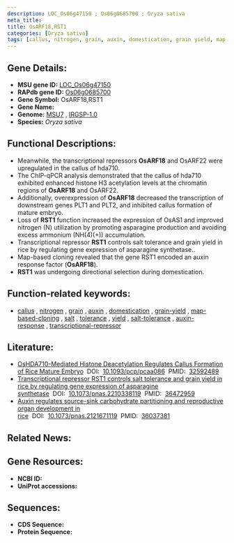 ```yaml
---
description: LOC_Os06g47150 ; Os06g0685700 ; Oryza sativa
meta_title:
title: OsARF18,RST1
categories: [Oryza sativa]
tags: [callus, nitrogen, grain, auxin, domestication, grain yield, map-based cloning, salt, tolerance, yield, salt tolerance, auxin response, transcriptional repressor]
---
```


## Gene Details:
- **MSU gene ID:** [LOC_Os06g47150](http://rice.uga.edu/cgi-bin/ORF_infopage.cgi?orf=LOC_Os06g47150)  
- **RAPdb gene ID:** [Os06g0685700](https://rapdb.dna.affrc.go.jp/locus/?name=Os06g0685700)  
- **Gene Symbol:** OsARF18,RST1
- **Gene Name:**
- **Genome:**  [MSU7](http://rice.uga.edu/)&nbsp;,&nbsp;[IRGSP-1.0](https://rapdb.dna.affrc.go.jp/download/irgsp1.html)
- **Species:** *Oryza sativa*

## Functional Descriptions:
   - Meanwhile, the transcriptional repressors **OsARF18** and OsARF22 were upregulated in the callus of hda710.
   - The ChIP-qPCR analysis demonstrated that the callus of hda710 exhibited enhanced histone H3 acetylation levels at the chromatin regions of **OsARF18** and OsARF22.
   - Additionally, overexpression of **OsARF18** decreased the transcription of downstream genes PLT1 and PLT2, and inhibited callus formation of mature embryo.
   - Loss of **RST1** function increased the expression of OsAS1 and improved nitrogen (N) utilization by promoting asparagine production and avoiding excess ammonium (NH(4)(+)) accumulation.
   - Transcriptional repressor **RST1** controls salt tolerance and grain yield in rice by regulating gene expression of asparagine synthetase..
   - Map-based cloning revealed that the gene RST1 encoded an auxin response factor (**OsARF18**).
   - **RST1** was undergoing directional selection during domestication.

## Function-related keywords:
   - [callus](/tags/callus/)&nbsp;,&nbsp;[nitrogen](/tags/nitrogen/)&nbsp;,&nbsp;[grain](/tags/grain/)&nbsp;,&nbsp;[auxin](/tags/auxin/)&nbsp;,&nbsp;[domestication](/tags/domestication/)&nbsp;,&nbsp;[grain-yield](/tags/grain-yield/)&nbsp;,&nbsp;[map-based-cloning](/tags/map-based-cloning/)&nbsp;,&nbsp;[salt](/tags/salt/)&nbsp;,&nbsp;[tolerance](/tags/tolerance/)&nbsp;,&nbsp;[yield](/tags/yield/)&nbsp;,&nbsp;[salt-tolerance](/tags/salt-tolerance/)&nbsp;,&nbsp;[auxin-response](/tags/auxin-response/)&nbsp;,&nbsp;[transcriptional-repressor](/tags/transcriptional-repressor/)

## Literature:
   - [OsHDA710-Mediated Histone Deacetylation Regulates Callus Formation of Rice Mature Embryo](https://www.doi.org/10.1093/pcp/pcaa086)&nbsp;&nbsp;DOI:&nbsp;&nbsp;[10.1093/pcp/pcaa086](https://www.doi.org/10.1093/pcp/pcaa086)&nbsp;&nbsp;PMID:&nbsp;&nbsp;[32592489](https://pubmed.ncbi.nlm.nih.gov/32592489/)
   - [Transcriptional repressor RST1 controls salt tolerance and grain yield in rice by regulating gene expression of asparagine synthetase](https://www.doi.org/10.1073/pnas.2210338119)&nbsp;&nbsp;DOI:&nbsp;&nbsp;[10.1073/pnas.2210338119](https://www.doi.org/10.1073/pnas.2210338119)&nbsp;&nbsp;PMID:&nbsp;&nbsp;[36472959](https://pubmed.ncbi.nlm.nih.gov/36472959/)
   - [Auxin regulates source-sink carbohydrate partitioning and reproductive organ development in rice](https://www.doi.org/10.1073/pnas.2121671119)&nbsp;&nbsp;DOI:&nbsp;&nbsp;[10.1073/pnas.2121671119](https://www.doi.org/10.1073/pnas.2121671119)&nbsp;&nbsp;PMID:&nbsp;&nbsp;[36037381](https://pubmed.ncbi.nlm.nih.gov/36037381/)

## Related News:

## Gene Resources:
- **NCBI ID:**  []()
- **UniProt accessions:** [](https://www.uniprot.org/uniprotkb//entry)

## Sequences:
- **CDS Sequence:**
- **Protein Sequence:**
